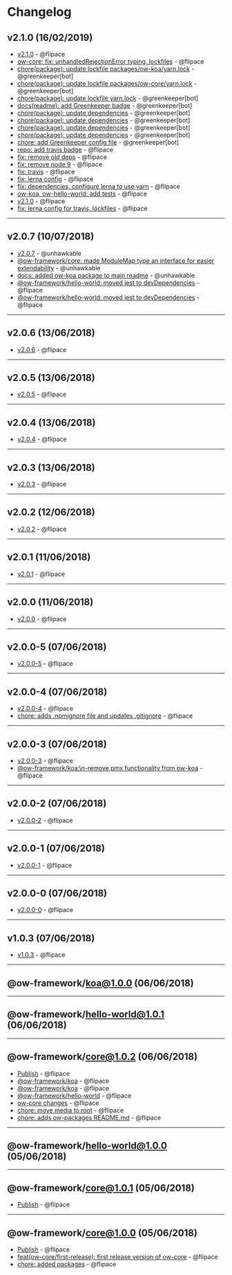 # Changelog

## v2.1.0 (16/02/2019)
- [v2.1.0](https://github.com/ow-framework/ow-packages/commit/d4f698a822df037ac36d0520ec5a5bd8f6a7c348) - @flipace
- [ow-core: fix: unhandledRejectionError typing, lockfiles](https://github.com/ow-framework/ow-packages/commit/d0c61330bc0a96959d288d386c6cdc463910495a) - @flipace
- [chore(package): update lockfile packages/ow-koa/yarn.lock](https://github.com/ow-framework/ow-packages/commit/d05fe8742f9799c27ab5f2739150b53d4594d095) - @greenkeeper[bot]
- [chore(package): update lockfile packages/ow-core/yarn.lock](https://github.com/ow-framework/ow-packages/commit/6e20a2eecd8a6a5151b49406e54d33b7853c80be) - @greenkeeper[bot]
- [chore(package): update lockfile yarn.lock](https://github.com/ow-framework/ow-packages/commit/cd38ed69b28e607e807cfa4fd0e8ca3888e20f45) - @greenkeeper[bot]
- [docs(readme): add Greenkeeper badge](https://github.com/ow-framework/ow-packages/commit/ae0bf255e26f8250c2d88af9066163e65bc24f55) - @greenkeeper[bot]
- [chore(package): update dependencies](https://github.com/ow-framework/ow-packages/commit/41775a903c37a6eb01dead3f16e33553f3088c9c) - @greenkeeper[bot]
- [chore(package): update dependencies](https://github.com/ow-framework/ow-packages/commit/a142d3114a12b5c107297005b16afb7629a89081) - @greenkeeper[bot]
- [chore(package): update dependencies](https://github.com/ow-framework/ow-packages/commit/5a4a68f421a0cf5ba43b7a6c36c15a47dd27367e) - @greenkeeper[bot]
- [chore(package): update dependencies](https://github.com/ow-framework/ow-packages/commit/3db2ccf097e1e29cadbb6924e9804290506c9ae0) - @greenkeeper[bot]
- [chore: add Greenkeeper config file](https://github.com/ow-framework/ow-packages/commit/55a71997b0ad8a414ee97738c2387833455b1f1a) - @greenkeeper[bot]
- [repo: add travis badge](https://github.com/ow-framework/ow-packages/commit/b69c00718cb77ee184d1fba86037ffcfe7ac847a) - @flipace
- [fix: remove old deps](https://github.com/ow-framework/ow-packages/commit/3ae6169a30ab3d2da2204cfddd62ec0ac1b4f90c) - @flipace
- [fix: remove node 9](https://github.com/ow-framework/ow-packages/commit/aa09b8d377eb5d8b83c92c44379beb011d62d2ba) - @flipace
- [fix: travis](https://github.com/ow-framework/ow-packages/commit/a0a134568e4c0802f2d34ba3497f3abc390f822b) - @flipace
- [fix: lerna config](https://github.com/ow-framework/ow-packages/commit/98c546b5684bd0c8b5f0db4de696a84b5cb5677d) - @flipace
- [fix: dependencies, configure lerna to use yarn](https://github.com/ow-framework/ow-packages/commit/f8a9fa6bb2c1fe2038eebee70577dd8f8271d508) - @flipace
- [ow-koa, ow-hello-world: add tests](https://github.com/ow-framework/ow-packages/commit/09ebca5adb0f521de939ea65b35f67fc36627d0d) - @flipace
- [v2.1.0](https://github.com/ow-framework/ow-packages/commit/88a0bac93b65f51408559816e012e50d25ec0883) - @flipace
- [fix: lerna config for travis, lockfiles](https://github.com/ow-framework/ow-packages/commit/37ddc0b6c6b2c98f7714dbb30f238bff46eb6b4d) - @flipace

---

## v2.0.7 (10/07/2018)
- [v2.0.7](https://github.com/ow-framework/ow-packages/commit/6fb796d98bde6dd702fdba85b7945b7aaf1251fc) - @unhawkable
- [@ow-framework/core: made ModuleMap type an interface for easier extendability](https://github.com/ow-framework/ow-packages/commit/1f52dff58541a4c23eabadbe286a6e4f382dcc8a) - @unhawkable
- [docs: added ow-koa package to main readme](https://github.com/ow-framework/ow-packages/commit/b8c281da47f678b2bf7e055c023825e27cd050c7) - @unhawkable
- [@ow-framework/hello-world: moved jest to devDependencies](https://github.com/ow-framework/ow-packages/commit/9965019f62de74daf64ab1ca60b186086710e8f2) - @flipace
- [@ow-framework/hello-world: moved jest to devDependencies](https://github.com/ow-framework/ow-packages/commit/6cff165faa91a31449a4b2230d373cf706fd690a) - @flipace

---

## v2.0.6 (13/06/2018)
- [v2.0.6](https://github.com/ow-framework/ow-packages/commit/4711ae7a136a6c4acfaed1c1f1081d3d909f6293) - @flipace

---

## v2.0.5 (13/06/2018)
- [v2.0.5](https://github.com/ow-framework/ow-packages/commit/23384121eb2aff4346a343cf55edd5553a73646e) - @flipace

---

## v2.0.4 (13/06/2018)
- [v2.0.4](https://github.com/ow-framework/ow-packages/commit/9a0cd58b0571dc6249ba8c1111fe383eda4b25dc) - @flipace

---

## v2.0.3 (13/06/2018)
- [v2.0.3](https://github.com/ow-framework/ow-packages/commit/7c5bbddcfa3fd95cb8e9af62a5322a77a8a7981d) - @flipace

---

## v2.0.2 (12/06/2018)
- [v2.0.2](https://github.com/ow-framework/ow-packages/commit/24a7984378ed0b2471548b47087e684a0812aa9a) - @flipace

---

## v2.0.1 (11/06/2018)
- [v2.0.1](https://github.com/ow-framework/ow-packages/commit/b543d0f7612e080b30e908395051088aafb177cd) - @flipace

---

## v2.0.0 (11/06/2018)
- [v2.0.0](https://github.com/ow-framework/ow-packages/commit/e7acf82dcc1689df29c682252d397b435ba09d44) - @flipace

---

## v2.0.0-5 (07/06/2018)
- [v2.0.0-5](https://github.com/ow-framework/ow-packages/commit/4c66a06c7d4a8decdd4dca2a6f15c33213727131) - @flipace

---

## v2.0.0-4 (07/06/2018)
- [v2.0.0-4](https://github.com/ow-framework/ow-packages/commit/0fe54539765d796160682c6621a0a549c7872f53) - @flipace
- [chore: adds .npmignore file and updates .gitignore](https://github.com/ow-framework/ow-packages/commit/805d8f0365202d4c75e55c3774955dcddf1461ab) - @flipace

---

## v2.0.0-3 (07/06/2018)
- [v2.0.0-3](https://github.com/ow-framework/ow-packages/commit/9cc6bcea466883f9cc1904dfda609c363add9830) - @flipace
- [@ow-framework/koa:\n-remove pmx functionality from ow-koa](https://github.com/ow-framework/ow-packages/commit/7da9b91c3f6bd24df316029cf8919d231abaac73) - @flipace

---

## v2.0.0-2 (07/06/2018)
- [v2.0.0-2](https://github.com/ow-framework/ow-packages/commit/f8d25e2500610fa8cabad62e439f1a9887d2d118) - @flipace

---

## v2.0.0-1 (07/06/2018)
- [v2.0.0-1](https://github.com/ow-framework/ow-packages/commit/4aa8425d0e949e997a4c1f2fd1dc567e1ab3ec8d) - @flipace

---

## v2.0.0-0 (07/06/2018)
- [v2.0.0-0](https://github.com/ow-framework/ow-packages/commit/688a27c34a2e53c172bc14c1a23e2fbe309e56e8) - @flipace

---

## v1.0.3 (07/06/2018)
- [v1.0.3](https://github.com/ow-framework/ow-packages/commit/a550abe2cdab07648b5d6a31887c1b57e614e5e5) - @flipace

---

## @ow-framework/koa@1.0.0 (06/06/2018)


---

## @ow-framework/hello-world@1.0.1 (06/06/2018)


---

## @ow-framework/core@1.0.2 (06/06/2018)
- [Publish](https://github.com/ow-framework/ow-packages/commit/2af6569016db0a0fbb73850853b90334a654fc9d) - @flipace
- [@ow-framework/koa](https://github.com/ow-framework/ow-packages/commit/371f492a8b15085ee6bc9a275ef7188aeee618cd) - @flipace
- [@ow-framework/koa](https://github.com/ow-framework/ow-packages/commit/3e4df2fa58ba5f0fc4e1068769548fcac0e967a8) - @flipace
- [@ow-framework/hello-world](https://github.com/ow-framework/ow-packages/commit/5b7b56847463c74cf77400365cc6fc71ccec751d) - @flipace
- [ow-core changes](https://github.com/ow-framework/ow-packages/commit/18ac98a6154dd9bed1a6488778ef9b525c080d58) - @flipace
- [chore: move media to root](https://github.com/ow-framework/ow-packages/commit/699193f32ceb81bc02ef3a34ce6b0b098867393d) - @flipace
- [chore: adds ow-packages README.md](https://github.com/ow-framework/ow-packages/commit/c6acaaee70d06206bff994e1d592ad4e5f8d8f6e) - @flipace

---

## @ow-framework/hello-world@1.0.0 (05/06/2018)


---

## @ow-framework/core@1.0.1 (05/06/2018)
- [Publish](https://github.com/ow-framework/ow-packages/commit/75fe7e9b276173078f1a961d340a532ce2ff94f9) - @flipace

---

## @ow-framework/core@1.0.0 (05/06/2018)
- [Publish](https://github.com/ow-framework/ow-packages/commit/6da03c003f56a9a9ae104ae8edd20dbc2bcd5fdf) - @flipace
- [feat(ow-core/first-release): first release version of ow-core](https://github.com/ow-framework/ow-packages/commit/e39410bbe6c38270eaad723ba4b1483f7c0bbb11) - @flipace
- [chore: added packages](https://github.com/ow-framework/ow-packages/commit/ea5be168e4a889233cd307222130fe1b64bd08a8) - @flipace

